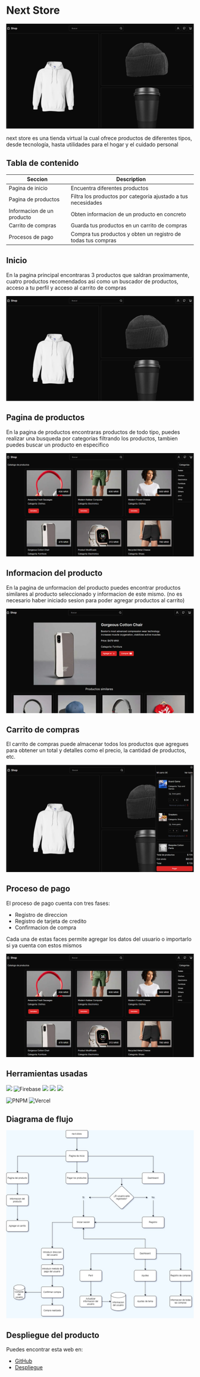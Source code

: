 # Next Store
![store-image](/public/images/next-store-image.png)

next store es una tienda virtual la cual ofrece productos de diferentes tipos, desde tecnología, hasta utilidades para el hogar y el cuidado personal

## Tabla de contenido

| Seccion              | Description                                 |
| -------------------- | ------------------------------------------- |
| Pagina de inicio | Encuentra diferentes productos   |
| Pagina de productos         | Filtra los productos por categoria ajustado a tus necesidades   |
|Informacion de un producto | Obten informacion de un producto en concreto |
|Carrito de compras | Guarda tus productos en un carrito de compras |
|Procesos de pago | Compra tus productos y obten un registro de todas tus compras|


## Inicio
En la pagina principal encontraras 3 productos que saldran proximamente, cuatro productos recomendados asi como un buscador de productos, acceso a tu perfil y acceso al carrito de compras

![store-image](/public/images/next-store-image.png)

## Pagina de productos
En la pagina de productos encontraras productos de todo tipo, puedes realizar una busqueda por categorias filtrando los productos, tambien puedes buscar un producto en especifico

![](/public/images/next-store-products.png)

## Informacion del producto
En la pagina de unformacion del producto puedes encontrar productos similares al producto seleccionado y informacion de este mismo. (no es necesario haber iniciado sesion para poder agregar productos al carrito)

![product-info](/public/images/next-store-product-id.png)

## Carrito de compras
El carrito de compras puede almacenar todos los productos que agregues para obtener un total y detalles como el precio, la cantidad de productos, etc.

![shop-cart](/public/images/next-store-cart.png)

## Proceso de pago
El proceso de pago cuenta con tres fases:
 * Registro de direccion
 * Registro de tarjeta de credito
 * Confirmacion de compra

Cada una de estas faces permite agregar los datos del usuario o importarlo si ya cuenta con estos mismos

![shop-payment](/public/images/next-store-products.png)

## Herramientas usadas
![](https://img.shields.io/badge/axios-671ddf?&style=for-the-badge&logo=axios&logoColor=white) 
![Firebase](https://img.shields.io/badge/Firebase-039BE5?style=for-the-badge&logo=Firebase&logoColor=white)
![](https://img.shields.io/badge/next%20js-000000?style=for-the-badge&logo=nextdotjs&logoColor=white)
![](https://img.shields.io/badge/Tailwind_CSS-38B2AC?style=for-the-badge&logo=tailwind-css&logoColor=white)
![](https://img.shields.io/badge/TypeScript-007ACC?style=for-the-badge&logo=typescript&logoColor=white)

![PNPM](https://img.shields.io/badge/pnpm-%234a4a4a.svg?style=for-the-badge&logo=pnpm&logoColor=f69220)
![Vercel](https://img.shields.io/badge/vercel-%23000000.svg?style=for-the-badge&logo=vercel&logoColor=white)

## Diagrama de flujo

![](/public/images/next-store-diagram.jpg)

## Despliegue del producto
Puedes encontrar esta web en:
 - [GitHub](https://github.com/danielghost20/next-store)
 - [Despliegue](https://next-store-steel.vercel.app/)